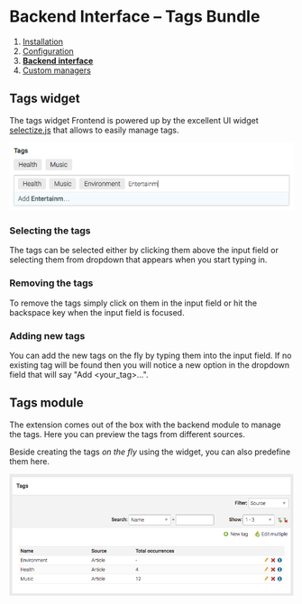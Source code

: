 # Backend Interface – Tags Bundle

1. [Installation](01-installation.md)
2. [Configuration](02-config.md)
3. [**Backend interface**](03-backend.md)
4. [Custom managers](04-custom-managers.md)


## Tags widget

The tags widget Frontend is powered up by the excellent UI widget
[selectize.js](https://github.com/selectize/selectize.js) that allows to easily manage tags. 

![](images/preview.png)

### Selecting the tags

The tags can be selected either by clicking them above the input field or selecting them from dropdown
that appears when you start typing in.

### Removing the tags

To remove the tags simply click on them in the input field or hit the backspace key when the input
field is focused.

### Adding new tags

You can add the new tags on the fly by typing them into the input field. If no existing tag will be found
then you will notice a new option in the dropdown field that will say "Add <your_tag>...".


## Tags module

The extension comes out of the box with the backend module to manage the tags. Here you can preview
the tags from different sources.

Beside creating the tags *on the fly* using the widget, you can also predefine them here.
 
![](images/backend-module.png)
